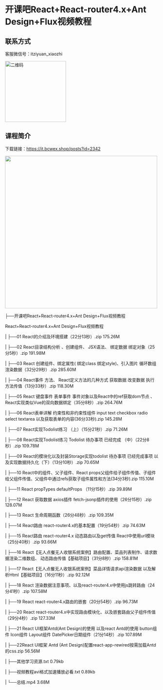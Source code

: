 # 开课吧React+React-router4.x+Ant Design+Flux视频教程

## 联系方式

客服微信号：itziyuan_xiaozhi

<img src="https://ziyuanyun.oss-cn-guangzhou.aliyuncs.com/common/20240614073449/666b82192834a.jpg" width="200" height="200" alt="二维码">

## 课程简介

下载链接：https://it.bcwex.shop/posts?id=2342

<img src="https://ziyuanyun.oss-cn-guangzhou.aliyuncs.com/yun/20240515183839/664490af19274.jpg" width="500" alt="">

  ├──开课吧React+React-router4.x+Ant Design+Flux视频教程

 React+React-router4.x+Ant Design+Flux视频教程



 | ├──01 React的介绍及环境搭建（22分13秒）.zip 175.26M

 | ├──02 React目录结构分析 、创建组件、 JSX语法、 绑定数据 绑定对象（25分5秒）.zip 191.98M

 | ├──03 React 创建组件、绑定属性( 绑定class 绑定style)、引入图片 循环数组渲染数据（32分29秒）.zip 285.60M

 | ├──04 React事件 方法、 React定义方法的几种方式 获取数据 改变数据 执行方法传值（13分33秒）.zip 118.30M

 | ├──05 React 键盘事件 表单事件 事件对象以及React中的ref获取dom节点 、React实现类似Vue的双向数据绑定（35分8秒）.zip 264.76M

 | ├──06 React表单详解 约束性和非约束性组件 input text checkbox radio select textarea 以及获取表单的内容(36分33秒).zip 145.28M

 | ├──07 React实现Todolist练习 （上）（15分21秒）.zip 71.26M

 | ├──08 React实现Todolist练习 Todolist 待办事项 已经完成 （中）（22分8秒）.zip 109.78M

 | ├──09 React的模块化以及封装Storage实现todolist 待办事项 已经完成事项 以及实现数据持久化（下）（13分10秒）.zip 70.65M

 | ├──10 React中的组件、父子组件、React props父组件给子组件传值、子组件给父组件传值、父组件中通过refs获取子组件属性和方法(34分3秒).zip 115.10M

 | ├──11 React propTypes defaultProps （11分15秒）.zip 39.89M

 | ├──12 React 获取数据 axios插件 fetch-jsonp插件的使用（26分15秒）.zip 128.07M

 | ├──13 React 生命周期函数（26分48秒）.zip 109.35M

 | ├──14 React路由 react-router4.x的基本配置（19分54秒）.zip 74.63M

 | ├──15 React路由 react-router4.x 动态路由以及get传值 React中使用url模块（25分40秒）.zip 93.66M

 | ├──16 React【无人点餐无人收银系统案例】路由配置、菜品列表制作、请求数据渲染二维数组、 动态路由传值【基础项目】（31分8秒）.zip 158.81M

 | ├──17 React【无人点餐无人收银系统案例】菜品详情请求api渲染数据 以及解析Html【基础项目】（16分11秒）.zip 92.12M

 | ├──18 React 渲染数据注意事项、以及react-router4.x中使用js跳转路由（24分41秒）.zip 107.58M

 | ├──19 React react-router4.x路由的嵌套（20分54秒）.zip 96.73M

 | ├──20 React react-router4.x中实现路由模块化、以及嵌套路由父子组件传值（29分4秒）.zip 127.33M

 | ├──21 React UI框架Antd(Ant Design)的使用 以及react Antd的使用 button组件 Icon组件 Layout组件 DatePicker日期组件（21分14秒）.zip 107.89M

 | ├──22React UI框架 Antd (Ant Design)配置react-app-rewired按需加载Antd的css.zip 56.56M

 | ├──其他学习资源.txt 0.79kb

 | ├──视频教程avi格式加速播放必看.txt 0.89kb

 | └──总结.mp4 3.68M

  